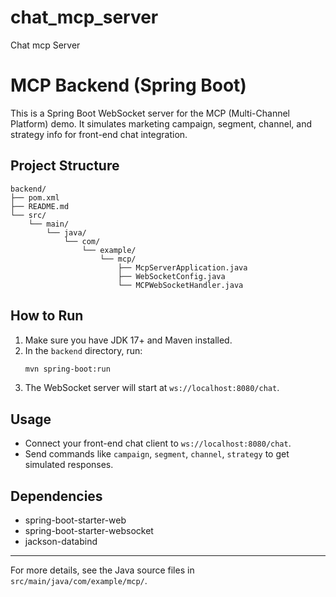# chat_mcp_server
Chat mcp Server

# MCP Backend (Spring Boot)

This is a Spring Boot WebSocket server for the MCP (Multi-Channel Platform) demo. It simulates marketing campaign, segment, channel, and strategy info for front-end chat integration.

## Project Structure

```
backend/
├── pom.xml
├── README.md
└── src/
    └── main/
        └── java/
            └── com/
                └── example/
                    └── mcp/
                        ├── McpServerApplication.java
                        ├── WebSocketConfig.java
                        └── MCPWebSocketHandler.java
```

## How to Run

1. Make sure you have JDK 17+ and Maven installed.
2. In the `backend` directory, run:
   ```bash
   mvn spring-boot:run
   ```
3. The WebSocket server will start at `ws://localhost:8080/chat`.

## Usage
- Connect your front-end chat client to `ws://localhost:8080/chat`.
- Send commands like `campaign`, `segment`, `channel`, `strategy` to get simulated responses.

## Dependencies
- spring-boot-starter-web
- spring-boot-starter-websocket
- jackson-databind

---
For more details, see the Java source files in `src/main/java/com/example/mcp/`. 
